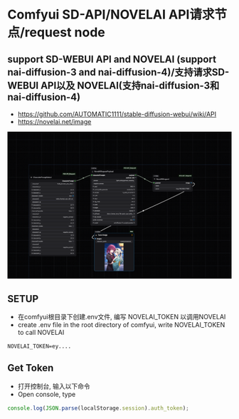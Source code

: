 # Comfyui SD-API/NOVELAI API请求节点/request node

## support SD-WEBUI API and NOVELAI (support nai-diffusion-3 and nai-diffusion-4)/支持请求SD-WEBUI API以及 NOVELAI(支持nai-diffusion-3和nai-diffusion-4)


- https://github.com/AUTOMATIC1111/stable-diffusion-webui/wiki/API
- https://novelai.net/image

![emb](./doc/image/image.png)

## SETUP
- 在comfyui根目录下创建.env文件, 编写 NOVELAI_TOKEN 以调用NOVELAI
- create .env file in the root directory of comfyui, write NOVELAI_TOKEN to call NOVELAI

```dotenv
NOVELAI_TOKEN=ey....
```

## Get Token
- 打开控制台, 输入以下命令
- Open console, type

```js
console.log(JSON.parse(localStorage.session).auth_token);
```


